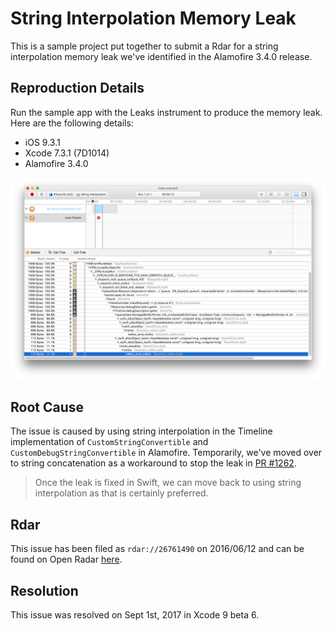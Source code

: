 # String Interpolation Memory Leak

This is a sample project put together to submit a Rdar for a string interpolation memory leak we've identified in the Alamofire 3.4.0 release.

## Reproduction Details

Run the sample app with the Leaks instrument to produce the memory leak. Here are the following details:

* iOS 9.3.1
* Xcode 7.3.1 (7D1014)
* Alamofire 3.4.0

![Screenshot](https://raw.githubusercontent.com/Alamofire/Rdar-StringInterpolationMemoryLeak/master/Screenshots/String%20Interpolation%20Leak.png?token=AAKUlha0ayPGIUWnQ5vSe4tsHdx4blL2ks5XZxDgwA%3D%3D)

## Root Cause

The issue is caused by using string interpolation in the Timeline implementation of `CustomStringConvertible` and `CustomDebugStringConvertible` in Alamofire. Temporarily, we've moved over to string concatenation as a workaround to stop the leak in [PR #1262](https://github.com/Alamofire/Alamofire/pull/1262).

> Once the leak is fixed in Swift, we can move back to using string interpolation as that is certainly preferred.

## Rdar

This issue has been filed as `rdar://26761490` on 2016/06/12 and can be found on Open Radar [here](https://openradar.appspot.com/radar?id=5010235949318144).

## Resolution

This issue was resolved on Sept 1st, 2017 in Xcode 9 beta 6.
